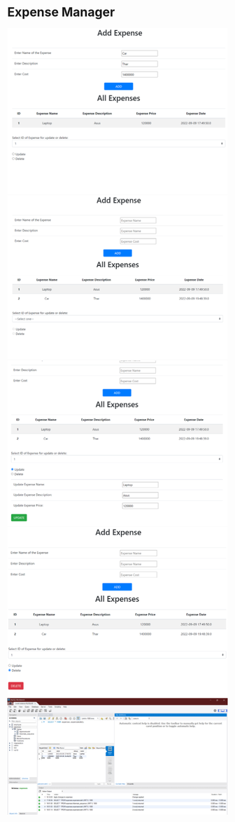 # Expense Manager
<img src="Screenshots/2.png">
<img src="Screenshots/3.png">
<img src="Screenshots/5.png">
<img src="Screenshots/6.png">
<img src="Screenshots/7.png">
